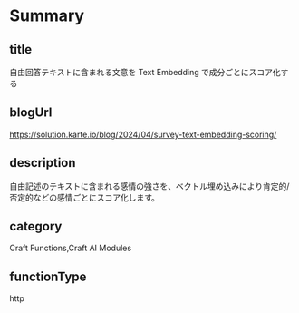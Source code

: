 # Summary

## title

自由回答テキストに含まれる文意を Text Embedding で成分ごとにスコア化する

## blogUrl
https://solution.karte.io/blog/2024/04/survey-text-embedding-scoring/

## description

自由記述のテキストに含まれる感情の強さを、ベクトル埋め込みにより肯定的/否定的などの感情ごとにスコア化します。

## category

Craft Functions,Craft AI Modules

## functionType

http